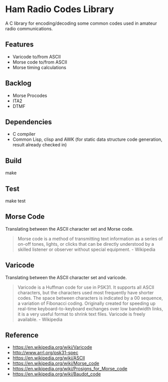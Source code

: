 Ham Radio Codes Library
=======================

A C library for encoding/decoding some common codes used in amateur radio communications.

Features
--------

* Varicode to/from ASCII
* Morse code to/from ASCII
* Morse timing calculations

Backlog
-------

* Morse Procodes
* ITA2
* DTMF

Dependencies
------------

* C compiler
* Common Lisp, clisp and AWK (for static data structure code generation, result already checked in)

Build
-----

make

Test
----

make test

Morse Code
----------

Translating between the ASCII character set and Morse code.

> Morse code is a method of transmitting text information as a series of on-off tones, lights, or clicks that can be directly understood by a skilled listener or observer without special equipment. - Wikipedia

Varicode
--------

Translating between the ASCII character set and varicode.

> Varicode is a Huffman code for use in PSK31. It supports all ASCII characters, but the characters used most frequently have shorter codes. The space between characters is indicated by a 00 sequence, a variation of Fibonacci coding. Originally created for speeding up real-time keyboard-to-keyboard exchanges over low bandwidth links, it is a very useful format to shrink text files. Varicode is freely available. - Wikipedia

Reference
---------

* <https://en.wikipedia.org/wiki/Varicode>
* <http://www.arrl.org/psk31-spec>
* <https://en.wikipedia.org/wiki/ASCII>
* <https://en.wikipedia.org/wiki/Morse_code>
* <https://en.wikipedia.org/wiki/Prosigns_for_Morse_code>
* <https://en.wikipedia.org/wiki/Baudot_code>
